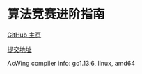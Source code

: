 # 算法竞赛进阶指南

[GitHub 主页](https://github.com/lydrainbowcat/tedukuri)

[提交地址](https://www.acwing.com/activity/content/punch_the_clock/6/)

AcWing compiler info: go1.13.6, linux, amd64
